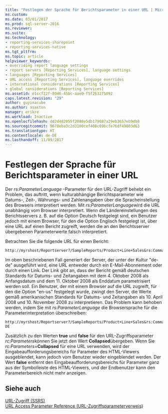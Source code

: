 ```yaml
---
title: "Festlegen der Sprache für Berichtsparameter in einer URL | Microsoft-Dokumentation"
ms.custom: 
ms.date: 03/01/2017
ms.prod: sql-server-2016
ms.reviewer: 
ms.suite: 
ms.technology:
- reporting-services-sharepoint
- reporting-services-native
ms.tgt_pltfrm: 
ms.topic: article
helpviewer_keywords:
- overriding report language settings
- report servers [Reporting Services], language settings
- languages [Reporting Services]
- URL access [Reporting Services], language overrides
- international considerations [Reporting Services]
- global considerations [Reporting Services]
ms.assetid: e1ccf22f-80d6-45bc-aae0-f5f263275092
caps.latest.revision: "29"
author: guyinacube
ms.author: asaxton
manager: erikre
ms.workload: Inactive
ms.openlocfilehash: dd2d482055f2888e5db179687a29eb3657eb9db8
ms.sourcegitcommit: 9678eba3c2d3100cef408c69bcfe76df49803d63
ms.translationtype: HT
ms.contentlocale: de-DE
ms.lasthandoff: 11/09/2017
---
```

# <a name="set-the-language-for-report-parameters-in-a-url"></a>Festlegen der Sprache für Berichtsparameter in einer URL
  Der *rs:ParameterLanguage* -Parameter für den URL-Zugriff behebt ein Problem, das auftritt, wenn kulturabhängige Berichtsparameter wie Datums-, Zeit-, Währungs- und Zahlenangaben über die Spracheinstellung des Browsers interpretiert werden. Mit *rs:ParameterLanguage*wird die URL unabhängig vom Browser interpretiert. Wenn die Ländereinstellungen des Berichtsservers z. B. auf die Option Deutsch festgelegt sind, ein Benutzer jedoch mit einem Browser, für den die Option Englisch festgelegt ist, über eine URL auf einen Bericht zugreift, werden die an den Berichtsserver übergebenen Parameterwerte falsch interpretiert.  
  
 Betrachten Sie die folgende URL für einen Bericht:  
  
```  
http://myrshost/Reportserver?/SampleReports/Product+Line+Sales&rs:Command=Render&StartDate=4/10/2008&EndDate=11/10/2008  
```  
  
 Im oben beschriebenen Fall generiert der Server, der unter der Kultur "de-de" ausgeführt wird, eine URL entweder durch ein E-Mail-Abonnement oder durch einen Link. Der Link gibt an, dass der Bericht gemäß deutschen Standards für Datums- und Zeitangaben mit dem 4. Oktober 2008 als Anfangsdatum und dem 11. Oktober 2008 als Enddatum parametrisiert werden soll. Ein Benutzer, der mit einem Browser auf die URL zugreift, für den die Option "en-us" festgelegt wurde, zwingt den Server, die Werte gemäß amerikanischen Standards für Datums- und Zeitangaben als 10. April 2008 und 10. November 2008 zu interpretieren. Das Problem kann behoben werden, indem Sie mit *rs:ParameterLanguage* die Browsersprache für die Parameterinterpretation überschreiben:  
  
```  
http://myrshost/Reportserver?/SampleReports/Product+Line+Sales&rs:Command=Render&StartDate=4/10/2008&EndDate=11/10/2008&rs:ParameterLanguage=de-DE  
```  
  
 Zusätzlich zu den Werten **true** und **false** für den URL-Zugriffsparameter *rc:Parameters*können Sie jetzt den Wert **Collapsed**übergeben. Wenn Sie *rc:Parameters*=**Collapsed** für eine URL verwenden, wird der Eingabeaufforderungsbereichs für Parameter des HTML-Viewers ausgeblendet, kann jedoch vom Benutzer wieder eingeblendet werden. Der Wert **false** entfernt den Eingabeaufforderungsbereichs für Parameter ganz aus der Symbolleiste des HTML-Viewers, und der Endbenutzer kann den Parameterbereich nicht mehr anzeigen.  
  
## <a name="see-also"></a>Siehe auch  
 [URL-Zugriff &#40;SSRS&#41;](../reporting-services/url-access-ssrs.md)   
 [URL Access Parameter Reference (URL-Zugriffsparameterverweis)](../reporting-services/url-access-parameter-reference.md)  
  
  
